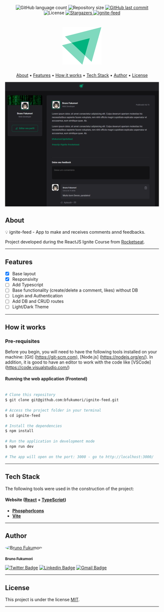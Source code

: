 
<p align="center">
  <img alt="GitHub language count" src="https://img.shields.io/github/languages/count/bfukumori/ignite-feed?color=%2304D361">

  <img alt="Repository size" src="https://img.shields.io/github/repo-size/bfukumori/ignite-feed">
 
  <a href="https://github.com/bfukumori/ignite-feed/commits/master">
    <img alt="GitHub last commit" src="https://img.shields.io/github/last-commit/bfukumori/ignite-feed">
  </a>
    
   <img alt="License" src="https://img.shields.io/badge/license-MIT-brightgreen">
   <a href="https://github.com/bfukumori/ignite-feed/stargazers">
    <img alt="Stargazers" src="https://img.shields.io/github/stars/bfukumori/ignite-feed?style=social">
  </a>

  <a href="">
    <img alt="ignite-feed" src="https://img.shields.io/badge/ignite-feed-%237159c1?style=flat&logo=ghost">
  </a>
</p>

<h1 align="center">
    <img alt="ignite-feed" title="#ignite-feed" src="./.github/logo.svg" />
</h1>

<p align="center">
  <a href="#about">About</a> •
  <a href="#features">Features</a> •
  <a href="#how-it-works">How it works</a> • 
  <a href="#tech-stack">Tech Stack</a> • 
  <a href="#author">Author</a> • 
  <a href="#user-content-license">License</a>
</p>

<div align="center"> 
	<img alt="ignite-feed" title="#ignite-feed" src="./.github/banner.PNG" />
</div>

## About

💡 ignite-feed - App to make and receives comments annd feedbacks.

Project developed during the ReactJS Ignite Course from [Rocketseat](https://www.rocketseat.com.br/ignite).

---

## Features

- [x] Base layout
- [x] Responsivity
- [ ] Add Typescript
- [ ] Base functionality (create/delete a comment, likes) without DB
- [ ] Login and Authentication
- [ ] Add DB and CRUD routes
- [ ] Light/Dark Theme
---

## How it works

### Pre-requisites

Before you begin, you will need to have the following tools installed on your machine:
[Git] (https://git-scm.com), [Node.js] (https://nodejs.org/en/).
In addition, it is good to have an editor to work with the code like [VSCode] (https://code.visualstudio.com/)

#### Running the web application (Frontend)

```bash

# Clone this repository
$ git clone git@github.com:bfukumori/ignite-feed.git

# Access the project folder in your terminal
$ cd ignite-feed

# Install the dependencies
$ npm install

# Run the application in development mode
$ npm run dev

# The app will open on the port: 3000 - go to http://localhost:3000/

```

---

## Tech Stack

The following tools were used in the construction of the project:

#### **Website**  ([React](https://reactjs.org/)  +  [TypeScript](https://www.typescriptlang.org/))

- **[PhosphorIcons](https://phosphoricons.com/)**
- **[Vite](https://vitejs.dev/)**

---
## Author

<a href="https://www.facebook.com/bruno.fukumori.9/">
 <img style="border-radius: 50%;" src="https://avatars.githubusercontent.com/u/82473580?v=4" width="100px;" alt="Bruno Fukumori"/>
 <br />
  
 <sub><b>Bruno Fukumori</b></sub></a> <a href="https://www.facebook.com/bruno.fukumori.9/" title="facebook"></a>
 <br />

[![Twitter Badge](https://img.shields.io/badge/-Twitter-1ca0f1?style=flat-square&labelColor=1ca0f1&logo=twitter&logoColor=white&link=https://twitter.com/hi_fukujp)](https://twitter.com/hi_fukujp) [![Linkedin Badge](https://img.shields.io/badge/-Linkedin-blue?style=flat-square&logo=Linkedin&logoColor=white&link=https://www.linkedin.com/in/bfukumori/)](https://www.linkedin.com/in/bfukumori/) 
[![Gmail Badge](https://img.shields.io/badge/-Gmail-c14438?style=flat-square&logo=Gmail&logoColor=white&link=mailto:brunofukumori@gmail.com)](mailto:brunofukumori@gmail.com)

---

## License

This project is under the license [MIT](./LICENSE).

---

